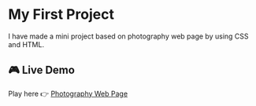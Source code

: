 # My First Project  
I have made a mini project based on photography web page by using CSS and HTML.

## 🎮 Live Demo
Play here 👉 [Photography Web Page](https://jade-syrniki-2e696.netlify.app/)
